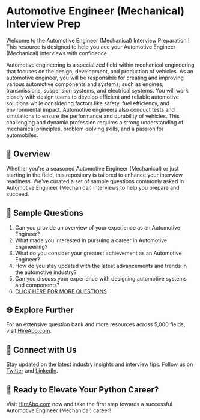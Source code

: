 # Automotive Engineer (Mechanical) Interview Prep

Welcome to the Automotive Engineer (Mechanical) Interview Preparation ! This resource is designed to help you ace your Automotive Engineer (Mechanical) interviews with confidence.

Automotive engineering is a specialized field within mechanical engineering that focuses on the design, development, and production of vehicles. As an automotive engineer, you will be responsible for creating and improving various automotive components and systems, such as engines, transmissions, suspension systems, and electrical systems. You will work closely with design teams to develop efficient and reliable automotive solutions while considering factors like safety, fuel efficiency, and environmental impact. Automotive engineers also conduct tests and simulations to ensure the performance and durability of vehicles. This challenging and dynamic profession requires a strong understanding of mechanical principles, problem-solving skills, and a passion for automobiles.

## 🚀 Overview

Whether you're a seasoned Automotive Engineer (Mechanical) or just starting in the field, this repository is tailored to enhance your interview readiness. We've curated a set of sample questions commonly asked in Automotive Engineer (Mechanical) interviews to help you prepare and succeed.

## 📝 Sample Questions

1. Can you provide an overview of your experience as an Automotive Engineer?
2. What made you interested in pursuing a career in Automotive Engineering?
3. What do you consider your greatest achievement as an Automotive Engineer?
4. How do you stay updated with the latest advancements and trends in the automotive industry?
5. Can you discuss your experience with designing automotive systems and components?
6. [CLICK HERE FOR MORE QUESTIONS](https://hireabo.com/job/3_1_9/Automotive%20Engineer%20Mechanical)

## 🌐 Explore Further

For an extensive question bank and more resources across 5,000 fields, visit [HireAbo.com](https://www.hireabo.com).

## 📱 Connect with Us

Stay updated on the latest industry insights and interview tips. Follow us on [Twitter](https://twitter.com/hireabo) and [LinkedIn](https://www.linkedin.com/in/hire-abo-3609972a8/).

## 🚀 Ready to Elevate Your Python Career?

Visit [HireAbo.com](https://www.hireabo.com) now and take the first step towards a successful Automotive Engineer (Mechanical) career!